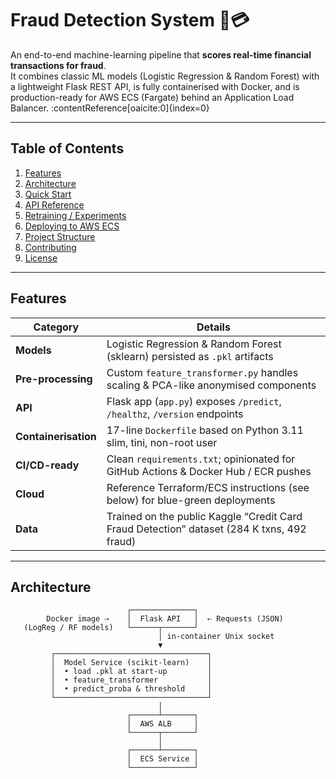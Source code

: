 # Fraud Detection System 🚦💳

An end-to-end machine-learning pipeline that **scores real-time financial transactions for fraud**.  
It combines classic ML models (Logistic Regression & Random Forest) with a lightweight Flask REST API, is fully containerised with Docker, and is production-ready for AWS ECS (Fargate) behind an Application Load Balancer. :contentReference[oaicite:0]{index=0}

---

## Table of Contents
1. [Features](#features)  
2. [Architecture](#architecture)  
3. [Quick Start](#quick-start)  
4. [API Reference](#api-reference)  
5. [Retraining / Experiments](#retraining--experiments)  
6. [Deploying to AWS ECS](#deploying-to-aws-ecs)  
7. [Project Structure](#project-structure)  
8. [Contributing](#contributing)  
9. [License](#license)  

---

## Features
| Category | Details |
|----------|---------|
| **Models** | Logistic Regression & Random Forest (sklearn) persisted as `.pkl` artifacts |
| **Pre-processing** | Custom `feature_transformer.py` handles scaling & PCA-like anonymised components |
| **API** | Flask app (`app.py`) exposes `/predict`, `/healthz`, `/version` endpoints |
| **Containerisation** | 17-line `Dockerfile` based on Python 3.11 slim, tini, non-root user |
| **CI/CD-ready** | Clean `requirements.txt`; opinionated for GitHub Actions & Docker Hub / ECR pushes |
| **Cloud** | Reference Terraform/ECS instructions (see below) for blue-green deployments |
| **Data** | Trained on the public Kaggle “Credit Card Fraud Detection” dataset (284 K txns, 492 fraud) |

---

## Architecture

```text
                          ┌──────────────┐
        Docker image ⇢    │  Flask API   │  ⇠ Requests (JSON)
   (LogReg / RF models)   └──────┬───────┘
                                 │ in-container Unix socket
                                 ▼
         ┌──────────────────────────────────┐
         │  Model Service (scikit-learn)    │
         │  • load .pkl at start-up         │
         │  • feature_transformer           │
         │  • predict_proba & threshold     │
         └──────────────────────────────────┘
                                 │
                          ┌──────┴───────┐
                          │  AWS ALB     │
                          └──────┬───────┘
                                 │
                          ┌──────┴───────┐
                          │  ECS Service │
                          └──────────────┘
